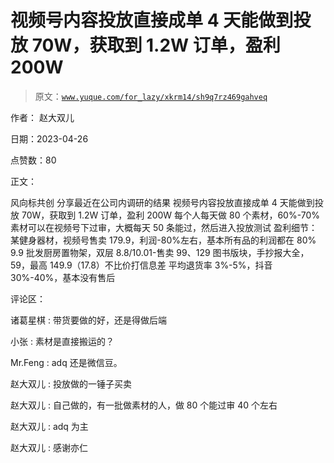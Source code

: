 # 视频号内容投放直接成单 4 天能做到投放 70W，获取到 1.2W 订单，盈利 200W

> 原文：[`www.yuque.com/for_lazy/xkrm14/sh9q7rz469gahveq`](https://www.yuque.com/for_lazy/xkrm14/sh9q7rz469gahveq)

作者： 赵大双儿

日期：2023-04-26

点赞数：80

正文：

风向标共创 分享最近在公司内调研的结果 视频号内容投放直接成单 4 天能做到投放 70W，获取到 1.2W 订单，盈利 200W 每个人每天做 80 个素材，60%-70%素材可以在视频号下过审，大概每天 50 条能过，然后进入投放测试 盈利细节： 某健身器材，视频号售卖 179.9，利润-80%左右，基本所有品的利润都在 80% 9.9 批发厨房置物架，双层 8.8/10.01-售卖 99、129 图书版块，手抄报大全，59，最高 149.9（17.8）不比价打信息差 平均退货率 3%-5%，抖音 30%-40%，基本没有售后

评论区：

诸葛星棋 : 带货要做的好，还是得做后端

小张 : 素材是直接搬运的？

Mr.Feng : adq 还是微信豆。

赵大双儿 : 投放做的一锤子买卖

赵大双儿 : 自己做的，有一批做素材的人，做 80 个能过审 40 个左右

赵大双儿 : adq 为主

赵大双儿 : 感谢亦仁



